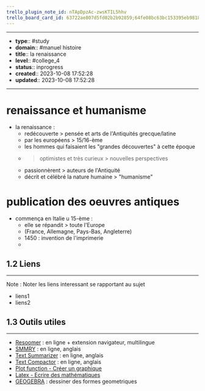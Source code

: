 ```yaml
---
trello_plugin_note_id: nTApDpzAc-zwsKTIL5hhv
trello_board_card_id: 63722ae807d5fd02b2b92859;64fe08bc63bc153395eb9818
---
```




---
- **type**:: #study
- **domain**:: #manuel histoire
- **title**:: la renaissance
- **level**:: #college_4
- **status**:: inprogress
- **created**:: 2023-10-08 17:52:28
- **updated**:: 2023-10-08 17:52:28
---


# renaissance et humanisme

- la renaissance :
	- redécouverte > pensée et arts de l'Antiquités grecque/latine 
	- par les européens > 15/16-ème
	- les hommes qui faisaient les "grandes découvertes" à cette époque
	- > optimistes et très curieux > nouvelles perspectives
	- passionnèrent > auteurs de l'Antiquité
	- décrit et célébré la nature humaine > "humanisme"

# publication des oeuvres antiques

- commença en Italie u 15-ème :
	- elle se répandit > toute l'Europe
	- (France, Allemagne, Pays-Bas, Angleterre)
	- 1450 : invention de l'imprimerie
	- 

## 1.2	Liens
---

Note :  Noter les liens interessant se rapportant au sujet

- liens1
- liens2



## 1.3	Outils utiles
---

-   [Resoomer](https://resoomer.com/fr) : en ligne + extension navigateur, multilingue
-   [SMMRY](https://smmry.com/) : en ligne, anglais
-   [Text Summarizer](http://textsummarization.net/text-summarizer) : en ligne, anglais
-   [Text Compactor](https://www.textcompactor.com/) : en ligne, anglais
- [Plot function - Créer un graphique](https://github.com/leonhma/obsidian-functionplot)
- [Latex - Ecrire des mathématiques](https://fr.wikibooks.org/wiki/LaTeX/%C3%89crire_des_math%C3%A9matiques)
- [GEOGEBRA](https://www.geogebra.org/geometry?lang=fr) : dessiner des formes geometriques 